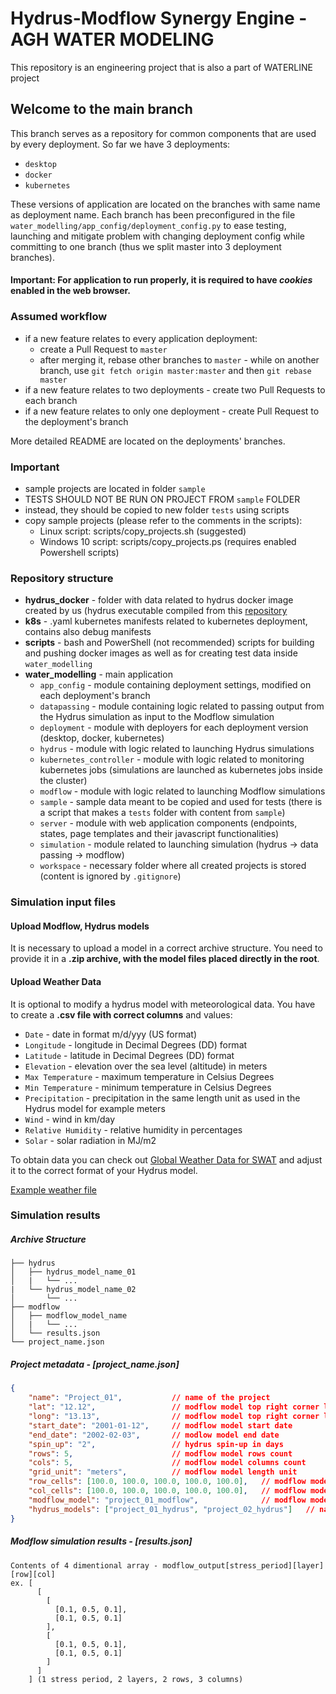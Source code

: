 # Hydrus-Modflow Synergy Engine - AGH WATER MODELING
This repository is an engineering project that is also a part of WATERLINE project

## Welcome to the main branch
This branch serves as a repository for common components that are used by every deployment. 
So far we have 3 deployments:
* `desktop`
* `docker`
* `kubernetes`

These versions of application are located on the branches with same name as deployment name.
Each branch has been preconfigured in the file `water_modelling/app_config/deployment_config.py`
to ease testing, launching and mitigate problem with changing deployment config while committing 
to one branch (thus we split master into 3 deployment branches).

#### Important: For application to run properly, it is required to have *cookies* enabled in the web browser.

### Assumed workflow
* if a new feature relates to every application deployment:
  + create a Pull Request to `master`
  + after merging it, rebase other branches to `master`  - while on another branch,
  use `git fetch origin master:master` and then `git rebase master`
* if a new feature relates to two deployments - create two Pull Requests to each branch
* if a new feature relates to only one deployment - create Pull Request to the deployment's branch

More detailed README are located on the deployments' branches.
### Important
* sample projects are located in folder `sample`
* TESTS SHOULD NOT BE RUN ON PROJECT FROM `sample` FOLDER
* instead, they should be copied to new folder `tests` using scripts
* copy sample projects (please refer to the comments in the scripts):
    + Linux script: scripts/copy_projects.sh (suggested)
    + Windows 10 script: scripts/copy_projects.ps (requires enabled Powershell scripts)

### Repository structure
* **hydrus_docker** - folder with data related to hydrus docker image created by us (hydrus executable compiled
from this [repository](https://github.com/AgriHarmony/HYDRUS-1-D-gfortran)
* **k8s** - .yaml kubernetes manifests related to kubernetes deployment, contains also debug manifests
* **scripts** - bash and PowerShell (not recommended) scripts for building and pushing docker images as well 
as for creating test data inside `water_modelling`
* **water_modelling** - main application
  + `app_config` - module containing deployment settings, modified on each deployment's branch
  + `datapassing` - module containing logic related to passing output from the Hydrus simulation 
  as input to the Modflow simulation 
  + `deployment` - module with deployers for each deployment version (desktop, docker, kubernetes)
  + `hydrus` - module with logic related to launching Hydrus simulations
  + `kubernetes_controller` - module with logic related to monitoring kubernetes jobs (simulations are 
  launched as kubernetes jobs inside the cluster)
  + `modflow` - module with logic related to launching Modflow simulations
  + `sample` - sample data meant to be copied and used for tests (there is a script that makes a `tests` folder 
  with content from `sample`)
  + `server` - module with web application components (endpoints, states, page templates and their javascript
  functionalities)
  + `simulation` - module related to launching simulation (hydrus -> data passing -> modflow)
  + `workspace` - necessary folder where all created projects is stored (content is ignored by `.gitignore`)

### Simulation input files
#### Upload Modflow, Hydrus models
It is necessary to upload a model in a correct archive structure.
You need to provide it in a **.zip archive, with the model files placed directly in the root**.
#### Upload Weather Data
It is optional to modify a hydrus model with meteorological data. 
You have to create a **.csv file with correct columns** and values:
* `Date` - date in format m/d/yyy (US format)
* `Longitude` - longitude in Decimal Degrees (DD) format
* `Latitude` - latitude in Decimal Degrees (DD) format
* `Elevation` - elevation over the sea level (altitude) in meters
* `Max Temperature` - maximum temperature in Celsius Degrees
* `Min Temperature` - minimum temperature in Celsius Degrees
* `Precipitation` - precipitation in the same length unit as used in the Hydrus model for example meters
* `Wind` - wind in km/day
* `Relative Humidity` - relative humidity in percentages
* `Solar` - solar radiation in MJ/m2

To obtain data you can check out 
[Global Weather Data for SWAT](https://globalweather.tamu.edu) and adjust it to the correct format of your Hydrus model.

[Example weather file](water_modelling/sample/weather_data/weatherdata.csv)

### Simulation results
##### Archive Structure
```
├── hydrus
│   ├── hydrus_model_name_01
│   |   └── ...
|   └── hydrus_model_name_02
│       └── ...
├── modflow
│   ├── modflow_model_name
│   |   └── ...
│   └── results.json
└── project_name.json
```

##### Project metadata - *[project_name.json]*
```json
{
    "name": "Project_01",           // name of the project
    "lat": "12.12",                 // modflow model top right corner latitude
    "long": "13.13",                // modflow model top right corner longitude
    "start_date": "2001-01-12",     // modflow model start date
    "end_date": "2002-02-03",       // modlow model end date 
    "spin_up": "2",                 // hydrus spin-up in days
    "rows": 5,                      // modflow model rows count
    "cols": 5,                      // modflow model columns count
    "grid_unit": "meters",          // modflow model length unit
    "row_cells": [100.0, 100.0, 100.0, 100.0, 100.0],   // modflow model cell width along rows (given in the grid unit)
    "col_cells": [100.0, 100.0, 100.0, 100.0, 100.0],   // modflow model cell width along columns (given in the grid unit)
    "modflow_model": "project_01_modflow",              // modflow model name
    "hydrus_models": ["project_01_hydrus", "project_02_hydrus"]   // names of the hydrus models
}
```

##### Modflow simulation results - *[results.json]*
```
Contents of 4 dimentional array - modflow_output[stress_period][layer][row][col]
ex. [
      [
        [ 
          [0.1, 0.5, 0.1], 
          [0.1, 0.5, 0.1] 
        ],
        [ 
          [0.1, 0.5, 0.1],
          [0.1, 0.5, 0.1] 
        ]
      ]
    ] (1 stress period, 2 layers, 2 rows, 3 columns)
```